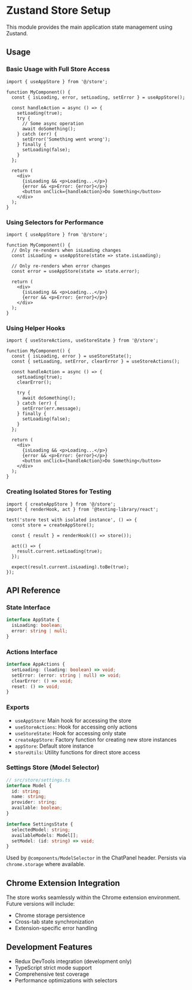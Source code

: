 # Zustand Store Setup

This module provides the main application state management using Zustand.

## Usage

### Basic Usage with Full Store Access

```tsx
import { useAppStore } from '@/store';

function MyComponent() {
  const { isLoading, error, setLoading, setError } = useAppStore();

  const handleAction = async () => {
    setLoading(true);
    try {
      // Some async operation
      await doSomething();
    } catch (err) {
      setError('Something went wrong');
    } finally {
      setLoading(false);
    }
  };

  return (
    <div>
      {isLoading && <p>Loading...</p>}
      {error && <p>Error: {error}</p>}
      <button onClick={handleAction}>Do Something</button>
    </div>
  );
}
```

### Using Selectors for Performance

```tsx
import { useAppStore } from '@/store';

function MyComponent() {
  // Only re-renders when isLoading changes
  const isLoading = useAppStore(state => state.isLoading);

  // Only re-renders when error changes
  const error = useAppStore(state => state.error);

  return (
    <div>
      {isLoading && <p>Loading...</p>}
      {error && <p>Error: {error}</p>}
    </div>
  );
}
```

### Using Helper Hooks

```tsx
import { useStoreActions, useStoreState } from '@/store';

function MyComponent() {
  const { isLoading, error } = useStoreState();
  const { setLoading, setError, clearError } = useStoreActions();

  const handleAction = async () => {
    setLoading(true);
    clearError();

    try {
      await doSomething();
    } catch (err) {
      setError(err.message);
    } finally {
      setLoading(false);
    }
  };

  return (
    <div>
      {isLoading && <p>Loading...</p>}
      {error && <p>Error: {error}</p>}
      <button onClick={handleAction}>Do Something</button>
    </div>
  );
}
```

### Creating Isolated Stores for Testing

```tsx
import { createAppStore } from '@/store';
import { renderHook, act } from '@testing-library/react';

test('store test with isolated instance', () => {
  const store = createAppStore();

  const { result } = renderHook(() => store());

  act(() => {
    result.current.setLoading(true);
  });

  expect(result.current.isLoading).toBe(true);
});
```

## API Reference

### State Interface

```typescript
interface AppState {
  isLoading: boolean;
  error: string | null;
}
```

### Actions Interface

```typescript
interface AppActions {
  setLoading: (loading: boolean) => void;
  setError: (error: string | null) => void;
  clearError: () => void;
  reset: () => void;
}
```

### Exports

- `useAppStore`: Main hook for accessing the store
- `useStoreActions`: Hook for accessing only actions
- `useStoreState`: Hook for accessing only state
- `createAppStore`: Factory function for creating new store instances
- `appStore`: Default store instance
- `storeUtils`: Utility functions for direct store access

### Settings Store (Model Selector)

```ts
// src/store/settings.ts
interface Model {
  id: string;
  name: string;
  provider: string;
  available: boolean;
}

interface SettingsState {
  selectedModel: string;
  availableModels: Model[];
  setModel: (id: string) => void;
}
```

Used by `@components/ModelSelector` in the ChatPanel header. Persists via `chrome.storage` where available.

## Chrome Extension Integration

The store works seamlessly within the Chrome extension environment. Future versions will include:

- Chrome storage persistence
- Cross-tab state synchronization
- Extension-specific error handling

## Development Features

- Redux DevTools integration (development only)
- TypeScript strict mode support
- Comprehensive test coverage
- Performance optimizations with selectors
